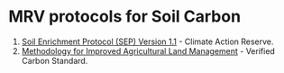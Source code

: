 # MRV protocols for Soil Carbon

1. [Soil Enrichment Protocol (SEP) Version 1.1](https://www.climateactionreserve.org/wp-content/uploads/2022/06/Soil-Enrichment-Protocol-V_1.1-final.pdf) - Climate Action Reserve.
2. [Methodology for Improved Agricultural Land Management](https://verra.org/wp-content/uploads/2020/10/VM0042_Methodology-for-Improved-Agricultural-Land-Management_v1.0.pdf) - Verified Carbon Standard.
